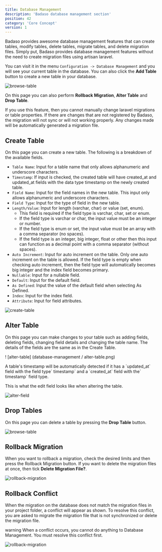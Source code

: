 ```yaml
---
title: Database Management
description: 'Badaso database management section'
position: 42
category: 'Core Concept'
version: 1
---
```


Badaso provides awesome database management features that can create tables, modify tables, delete tables, migrate tables, and delete migration files. Simply put, Badaso provides database management features without the need to create migration files using artisan laravel.

You can visit it in the menu `Configuration -> Database Management` and you will see your current table in the database. You can also click the **Add Table** button to create a new table in your database.

![browse-table](database-management/browse-table.jpeg)

On this page you can also perform **Rollback Migration**, **Alter Table** and **Drop Table**.

<alert type="warning">
If you use this feature, then you cannot manually change laravel migrations or table properties. If there are changes that are not registered by Badaso, the migration will not sync or will not working properly.
</alert>

<alert>
Any changes made will be automatically generated a migration file.
</alert>

## Create Table

On this page you can create a new table. The following is a breakdown of the available fields.

* `Table Name`: Input for a table name that only allows alphanumeric and underscore characters.
* `Timestamp`: If input is checked, the created table will have created_at and updated_at fields with the data type timestamp on the newly created table.
* `Field Name`: Input for the field names in the new table. This input only allows alphanumeric and underscore characters.
* `Field Type`: Input for the type of field in the new table.
* `Length/Value`: Input for length (varchar, char) or value (set, enum).
  * This field is required if the field type is varchar, char, set or enum.
  * If the field type is varchar or char, the input value must be an integer or number.
  * If the field type is enum or set, the input value must be an array with a comma separator (no spaces).
  * If the field type is an integer, big integer, float or other then this input can function as a decimal point with a comma separator (without spaces).
* `Auto Increment`: Input for auto increment on the table. Only one auto increment on the table is allowed. If the field type is empty when checking auto increment, then the field type will automatically becomes big integer and the index field becomes primary.
* `Nullable`: Input for a nullable field.
* `Default`: Input for the default field.
* `As Defined`: Input the value of the default field when selecting As Defined.
* `Index`: Input for the index field.
* `Attribute`: Input for field attributes.

![create-table](database-management/add-table.png)

## Alter Table

On this page you can make changes to your table such as adding fields, deleting fields, changing field details and changing the table name. The details of the fields are the same as in the Create Table.

! [alter-table] (database-management / alter-table.png)

<alert>
A table's timestamp will be automatically detected if it has a `updated_at` field with the field type` timestamp` and a `created_at` field with the` timestamp` field type.
</alert>

This is what the edit field looks like when altering the table.

![alter-field](database-management/edit-field.png)

## Drop Tables

On this page you can delete a table by pressing the **Drop Table** button.

![browse-table](database-management/browse-table.jpeg)

## Rollback Migration

When you want to rollback a migration, check the desired limits and then press the Rollback Migration button. If you want to delete the migration files at once, then tick **Delete Migration File?**.

![rollback-migration](database-management/rollback-migration.png)

## Rollback Conflict

When the migration on the database does not match the migration files in your project folder, a conflict will appear as shown. To resolve this conflict, you are asked to migrate the migration file that is not synchronized or delete the migration file.

</alert>warning
When a conflict occurs, you cannot do anything to Database Management. You must resolve this conflict first.
</alert>

![rollback-migration](database-management/rollback-conflict.png)
